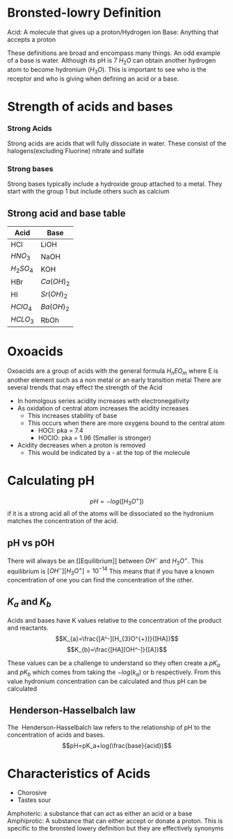# Bronsted-lowry Definition
Acid: A molecule that gives up a proton/Hydrogen ion
Base: Anything that accepts a proton

These definitions are broad and encompass many things. An odd example of a base is water. Although its pH is 7 $H_{2}O$ can obtain another hydrogen atom to become hydronium ($H_{3}O$). This is important to see who is the receptor and who is giving when defining an acid or a base.


# Strength of acids and bases
### Strong Acids
Strong acids are acids that will fully dissociate in water.
These consist of the halogens(excluding Fluorine) nitrate and sulfate
### Strong bases 
Strong bases typically include a hydroxide group attached to a metal. They start with the group 1 but include others such as calcium
## Strong acid and base table

| Acid | Base |
| ---- | ---- |
| HCl | LiOH |
| $HNO_3$ | NaOH |
| $H_{2}SO_4$ | KOH |
| HBr | $Ca(OH)_2$ |
| HI | $Sr(OH)_2$ |
| $HClO_4$  | $Ba(OH)_2$ |
| $HCLO_3$ | RbOh |
# Oxoacids
Oxoacids are a group of acids with the general formula $H_{n}EO_m$ where E is another element such as a non metal or an early transition metal
There are several trends that may effect the strength of the Acid
- In homolgous series acidity increases with electronegativity
- As oxidation of central atom increases the acidity increases
	-  This increases stability of base 
	- This occurs when there are more oxygens bound to the central atom
		- HOCl: pka = 7.4
		- HOClO: pka = 1.96 (Smaller is stronger)
- Acidity decreases when a proton is removed
	- This would be indicated by a - at the top of the molecule

# Calculating pH
$$pH=-log([H_{3}O^{+}])$$
if it is a strong acid all of the atoms will be dissociated so the hydronium matches the concentration of the acid. 
## pH vs pOH
There will always be an [[Equilibrium]] between $OH^-$ and $H_{3}O^{+}$. This equilibrium is 
$[OH^{-}][H_{3}O^{+}]=10^{-14}$ 
This means that if you have a known concentration of one you can find the concentration of the other.
## $K_a$ and $K_b$ 
Acids and bases have K values relative to the concentration of the product and reactants. 
$$K_{a}=\frac{[A^-][H_{3}O^{+}]}{[HA]}$$
$$K_{b}=\frac{[HA][OH^-]}{[A]}$$

These values can be a challenge to understand so they often create a $pK_{a}$ and $pK_{b}$ which comes from taking the $-log(k_{a})$ or b respectively.
From this value hydronium concentration can be calculated and thus pH can be calculated
##  Henderson-Hasselbalch law
The  Henderson-Hasselbalch law refers to the relationship of pH to the concentration of acids and bases. 
$$pH=pK_a+log(\frac{base}{acid})$$

# Characteristics of Acids
- Chorosive
- Tastes sour




Amphoteric: a substance that can act as either an acid or a base
Amphiprotic: A substance that can either accept or donate a proton. This is specific to the bronsted lowery definition but they are effectively synonyms
